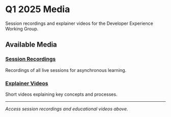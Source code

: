 # Q1 2025 Media

Session recordings and explainer videos for the Developer Experience Working Group.

## Available Media

### [Session Recordings](./session-recordings/)
Recordings of all live sessions for asynchronous learning.

### [Explainer Videos](./explainer-videos/)
Short videos explaining key concepts and processes.

---

*Access session recordings and educational videos above.*

